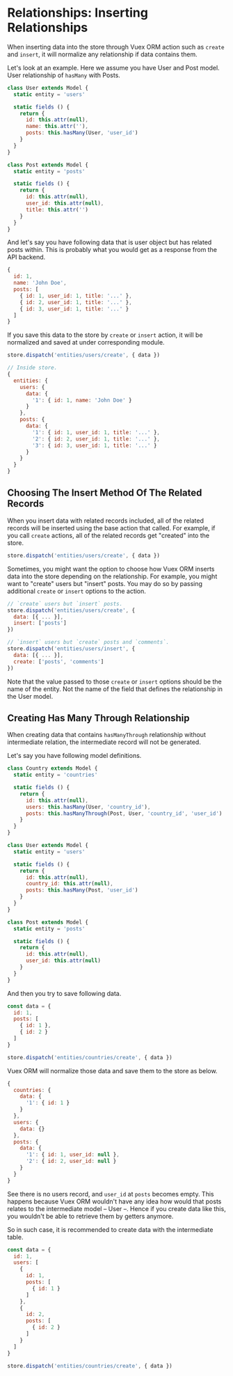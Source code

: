 # Relationships: Inserting Relationships

When inserting data into the store through Vuex ORM action such as `create` and `insert`, it will normalize any relationship if data contains them.

Let's look at an example. Here we assume you have User and Post model. User relationship of `hasMany` with Posts.

```js
class User extends Model {
  static entity = 'users'

  static fields () {
    return {
      id: this.attr(null),
      name: this.attr(''),
      posts: this.hasMany(User, 'user_id')
    }
  }
}

class Post extends Model {
  static entity = 'posts'

  static fields () {
    return {
      id: this.attr(null),
      user_id: this.attr(null),
      title: this.attr('')
    }
  }
}
```

And let's say you have following data that is user object but has related posts within. This is probably what you would get as a response from the API backend.

```js
{
  id: 1,
  name: 'John Doe',
  posts: [
    { id: 1, user_id: 1, title: '...' },
    { id: 2, user_id: 1, title: '...' },
    { id: 3, user_id: 1, title: '...' }
  ]
}
```

If you save this data to the store by `create` or `insert` action, it will be normalized and saved at under corresponding module.

```js
store.dispatch('entities/users/create', { data })

// Inside store.
{
  entities: {
    users: {
      data: {
        '1': { id: 1, name: 'John Doe' }
      }
    },
    posts: {
      data: {
        '1': { id: 1, user_id: 1, title: '...' },
        '2': { id: 2, user_id: 1, title: '...' },
        '3': { id: 3, user_id: 1, title: '...' }
      }
    }
  }
}
```

## Choosing The Insert Method Of The Related Records

When you insert data with related records included, all of the related records will be inserted using the base action that called. For example, if you call `create` actions, all of the related records get "created" into the store.

```js
store.dispatch('entities/users/create', { data })
```

Sometimes, you might want the option to choose how Vuex ORM inserts data into the store depending on the relationship. For example, you might want to "create" users but "insert" posts. You may do so by passing additional `create` or `insert` options to the action.

```js
// `create` users but `insert` posts.
store.dispatch('entities/users/create', {
  data: [{ ... }],
  insert: ['posts']
})

// `insert` users but `create` posts and `comments`.
store.dispatch('entities/users/insert', {
  data: [{ ... }],
  create: ['posts', 'comments']
})
```

Note that the value passed to those `create` or `insert` options should be the name of the entity. Not the name of the field that defines the relationship in the User model.

## Creating Has Many Through Relationship

When creating data that contains `hasManyThrough` relationship without intermediate relation, the intermediate record will not be generated.

Let's say you have following model definitions.

```js
class Country extends Model {
  static entity = 'countries'

  static fields () {
    return {
      id: this.attr(null),
      users: this.hasMany(User, 'country_id'),
      posts: this.hasManyThrough(Post, User, 'country_id', 'user_id')
    }
  }
}

class User extends Model {
  static entity = 'users'

  static fields () {
    return {
      id: this.attr(null),
      country_id: this.attr(null),
      posts: this.hasMany(Post, 'user_id')
    }
  }
}

class Post extends Model {
  static entity = 'posts'

  static fields () {
    return {
      id: this.attr(null),
      user_id: this.attr(null)
    }
  }
}
```

And then you try to save following data.

```js
const data = {
  id: 1,
  posts: [
    { id: 1 },
    { id: 2 }
  ]
}

store.dispatch('entities/countries/create', { data })
```

Vuex ORM will normalize those data and save them to the store as below.

```js
{
  countries: {
    data: {
      '1': { id: 1 }
    }
  },
  users: {
    data: {}
  },
  posts: {
    data: {
      '1': { id: 1, user_id: null },
      '2': { id: 2, user_id: null }
    }
  }
}
```

See there is no users record, and `user_id` at `posts` becomes empty. This happens because Vuex ORM wouldn't have any idea how would that posts relates to the intermediate model – User –. Hence if you create data like this, you wouldn't be able to retrieve them by getters anymore.

So in such case, it is recommended to create data with the intermediate table.

```js
const data = {
  id: 1,
  users: [
    {
      id: 1,
      posts: [
        { id: 1 }
      ]
    },
    {
      id: 2,
      posts: [
        { id: 2 }
      ]
    }
  ]
}

store.dispatch('entities/countries/create', { data })
```
